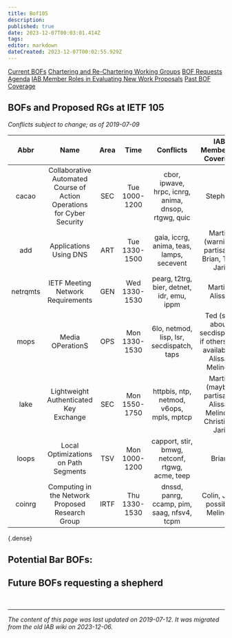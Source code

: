 ```yaml
---
title: Bof105
description: 
published: true
date: 2023-12-07T00:03:01.414Z
tags: 
editor: markdown
dateCreated: 2023-12-07T00:02:55.929Z
---
```



[Current BOFs](https://datatracker.ietf.org/wg/bofs/)
[Chartering and Re-Chartering Working Groups](https://datatracker.ietf.org/group/chartering/)
[BOF Requests](https://datatracker.ietf.org/doc/bof-requests)
[Agenda](https://datatracker.ietf.org/meeting/agenda/)
[IAB Member Roles in Evaluating New Work Proposals](https://www.iab.org/documents/correspondence-reports-documents/2012-2/iab-member-roles-in-evaluating-new-work-proposals/)
[Past BOF Coverage](/group/iab/Bof_Coverage)

## BOFs and Proposed RGs at IETF 105
*Conflicts subject to change; as of 2019-07-09*

| **Abbr** |                                **Name**                                | **Area** |    **Time**   |                     **Conflicts**                    |                      **IAB Member(s) Covering**                      | **IAB Shepherd** |
|:--------:|:----------------------------------------------------------------------:|:--------:|:-------------:|:----------------------------------------------------:|:--------------------------------------------------------------------:|:----------------:|
| cacao    | Collaborative Automated Course of Action Operations for Cyber Security | SEC      | Tue 1000-1200 | cbor, ipwave, hrpc, icnrg, anima, dnsop, rtgwg, quic | Stephen                                                              |                  |
| add      | Applications Using DNS                                                 | ART      | Tue 1330-1500 | gaia, iccrg, anima, teas, lamps, secevent            | Martin (warning: partisan), Brian, Ted, Jari                         |                  |
| netrqmts | IETF Meeting Network Requirements                                      | GEN      | Wed 1330-1530 | pearg, t2trg, bier, detnet, idr, emu, ippm           | Martin, Alissa                                                       |                  |
| mops     | Media OPerationS                                                       | OPS      | Mon 1330-1530 | 6lo, netmod, lisp, lsr, secdispatch, taps            | Ted (sad about secdispatch if others are available), Alissa, Melinda |                  |
| lake     | Lightweight Authenticated Key Exchange                                 | SEC      | Mon 1550-1750 | httpbis, ntp, netmod, v6ops, mpls, mptcp             | Martin (maybe; partisan), Alissa, Melinda, Christian, Jari           |                  |
| loops    | Local Optimizations on Path Segments                                   | TSV      | Mon 1000-1200 | capport, stir, bmwg, netconf, rtgwg, acme, teep      | Brian                                                                |                  |
| coinrg   | Computing in the Network Proposed Research Group                       | IRTF     | Thu 1330-1530 | dnssd, panrg, ccamp, pim, saag, nfsv4, tcpm          | Colin, Jeff, possibly Melinda                                        |                  |
{.dense}

## Potential Bar BOFs:
## Future BOFs requesting a shepherd


&nbsp;
&nbsp;
&nbsp;

---

*The content of this page was last updated on 2019-07-12. It was migrated from the old IAB wiki on 2023-12-06.*